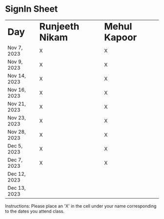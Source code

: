 # SignIn Sheet

<table border="0">
 <tr>
    <td><b style="font-size:30px">Day</b></td>
    <td><b style="font-size:30px">Runjeeth Nikam</b></td>
    <td><b style="font-size:30px">Mehul Kapoor</b></td>
 </tr>
 <tr>
    <td>Nov 7, 2023</td>
    <td>X</td>
    <td>X</td>
 </tr>
 <tr>
    <td>Nov 9, 2023</td>
    <td>X</td>
    <td>X</td>
 </tr>
 <tr>
    <td>Nov 14, 2023</td>
    <td>X</td>
    <td>X</td>
 </tr>
 <tr>
    <td>Nov 16, 2023</td>
    <td>X</td>
    <td>X</td>
 </tr>
 <tr>
    <td>Nov 21, 2023</td>
    <td>X</td>
    <td>X</td>
 </tr>
 <tr>
    <td>Nov 23, 2023</td>
    <td>X</td>
    <td>X</td>
 </tr>
 <tr>
    <td>Nov 28, 2023</td>
    <td>X</td>
    <td>X</td>
 </tr>
 <tr>
    <td>Dec 5, 2023</td>
    <td>X</td>
    <td>X</td>
 </tr>
 <tr>
    <td>Dec 7, 2023</td>
    <td>X</td>
    <td>X</td>
 </tr>
 <tr>
    <td>Dec 12, 2023</td>
 </tr>
 <tr>
    <td>Dec 13, 2023</td>
 </tr>
</table>
Instructions: Please place an 'X' in the cell under your name corresponding to the dates you attend class.